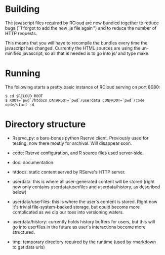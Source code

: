 # Building

The javascript files required by RCloud are now bundled together to
reduce bugs (``I forgot to add the new .js file again'') and to reduce
the number of HTTP requests. 

This means that you will have to recompile the bundles every time the
javascript has changed. Currently the HTML sources are using the
un-minified javascript, so all that is needed is to go into js/ and
type make.

# Running

The following starts a pretty basic instance of RCloud serving on port 8080:

    $ cd $RCLOUD_ROOT
    $ ROOT=`pwd`/htdocs DATAROOT=`pwd`/userdata CONFROOT=`pwd`/code code/start -d

# Directory structure

- Rserve_py: a bare-bones python Rserve client. Previously used for
  testing, now there mostly for archival. Will disappear soon.

- code: Rserve configuration, and R source files used server-side.

- doc: documentation

- htdocs: static content served by RServe's HTTP server.

- userdata: this is where all user-generated content will be stored
  (right now only contains userdata/userfiles and userdata/history, as
  described below)

- userdata/userfiles: this is where the user's content is stored. Right now
  it's trivial file-system-backed storage, but could become more
  complicated as we dip our toes into versioning waters.

- userdata/history: currently holds history buffers for users, but this will go
  into userfiles in the future as user's interactions become more
  structured.

- tmp: temporary directory required by the runtime (used by rmarkdown
  to get data urls)

